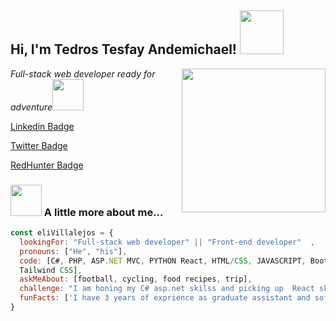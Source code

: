 
<h2> Hi, I'm Tedros Tesfay Andemichael! <img src="https://media.giphy.com/media/26Fxy3Iz1ari8oytO/giphy.gif" width="70"></h2>
<img align='right' src="https://media.giphy.com/media/dWxO36Jzd6bTSt5dIY/giphy.gif" width="230">
<p><em>Full-stack web developer ready for adventure</em><img src="https://media.giphy.com/media/XGma2iRIHTKkwqRkFl/giphy.gif" width="50"></p>

[Linkedin Badge](https://www.linkedin.com/in/tedros-tesfay-489422111)

[Twitter Badge](https://twitter.com/Tedros12859799)

[RedHunter Badge](https://hh.ru/resume/74ef32b2ff07987b2e0039ed1f3038376f7371)

### <img src="https://media.giphy.com/media/kbVuid1Ak3uEHJUMVO/giphy.gif" width="50"> A little more about me...  

```javascript
const eliVillalejos = {
  lookingFor: "Full-stack web developer" || "Front-end developer"  ,
  pronouns: ["He", "his"],
  code: [C#, PHP, ASP.NET MVC, PYTHON React, HTML/CSS, JAVASCRIPT, Bootstrap, 
  Tailwind CSS],
  askMeAbout: [football, cycling, food recipes, trip],
  challenge: "I am honing my C# asp.net skilss and picking up  React skills",
  funFacts: ['I have 3 years of exprience as graduate assistant and software developer']
}
```

<!--
<p>This week I spent my time on<img src="https://media.giphy.com/media/SvQzkTQb3ZwKcj1QTO/giphy.gif" width="40"></p>
```text
Other        10 hrs 23 mins  ████████████████████▓░░░░   83.30 % 
JavaScript   40 mins         █▒░░░░░░░░░░░░░░░░░░░░░░░   05.42 % 
JSX          30 mins         █░░░░░░░░░░░░░░░░░░░░░░░░   04.14 % 
Markdown     25 mins         █░░░░░░░░░░░░░░░░░░░░░░░░   03.47 % 
YAML         12 mins         ▒░░░░░░░░░░░░░░░░░░░░░░░░   01.70 % 
```
-->
<!--
<p>Latest Blog Posts<img src="https://media.giphy.com/media/THICzXhqZItpoFX7aD/giphy.gif" width="55"></p>
-->


<!-- BLOG-POST-LIST:START -->
<!--
- [Upgrade your React game with TypeScript: Routes](https://dev.to/misselliev/upgrade-your-react-game-with-typescript-routing-4c59)
- [Upgrade your React game with TypeScript: More on Types](https://dev.to/misselliev/upgrade-your-react-game-with-typescript-more-on-types-5o8)
- [Show off with Github's README](https://dev.to/misselliev/show-off-with-github-s-readme-40eh)
-->

<!-- BLOG-POST-LIST:END -->

<!--
<p>You can check out my portfolio <a href="https://elizabeth-villalejos.netlify.app">here</a><img src="https://media.giphy.com/media/cKPse5DZaptID3YAMK/giphy.gif" width="60"></p>
-->

